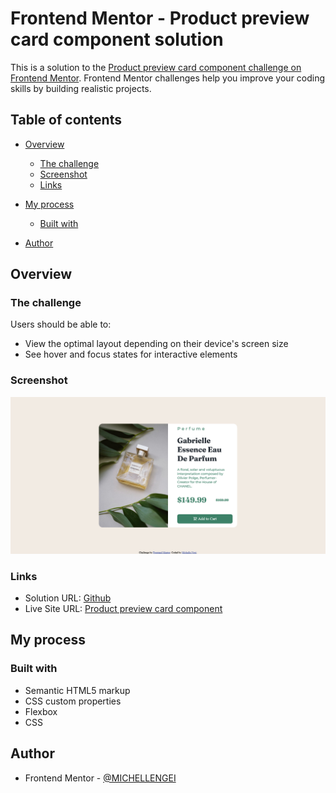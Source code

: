 # Frontend Mentor - Product preview card component solution

This is a solution to the [Product preview card component challenge on Frontend Mentor](https://www.frontendmentor.io/challenges/product-preview-card-component-GO7UmttRfa). Frontend Mentor challenges help you improve your coding skills by building realistic projects. 

## Table of contents

- [Overview](#overview)
  - [The challenge](#the-challenge)
  - [Screenshot](#screenshot)
  - [Links](#links)
- [My process](#my-process)
  - [Built with](#built-with)
  
- [Author](#author)




## Overview

### The challenge

Users should be able to:

- View the optimal layout depending on their device's screen size
- See hover and focus states for interactive elements

### Screenshot

![](./design/Screenshot%202024-04-29%20at%2012-34-25%20Frontend%20Mentor%20Product%20preview%20card%20component.png)


### Links

- Solution URL: [Github](https://github.com/MICHELLENGEI/product-preview-card-component-main.git)
- Live Site URL: [Product preview card component](https://productpreviewcardcomponentfrontend.netlify.app/)

## My process

### Built with

- Semantic HTML5 markup
- CSS custom properties
- Flexbox
- CSS 




## Author
- Frontend Mentor - [@MICHELLENGEI](https://www.frontendmentor.io/profile/MICHELLENGEI)

